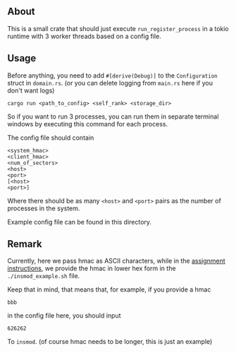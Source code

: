 ## About

This is a small crate that should just execute
`run_register_process` in a tokio runtime with 3 worker threads
based on a config file.

## Usage
Before anything, you need to add `#[derive(Debug)]` to the `Configuration` struct
in `domain.rs`. (or you can delete logging from `main.rs` here if you don't want logs) 
```
cargo run <path_to_config> <self_rank> <storage_dir>
```
So if you want to run 3 processes, you can run them in separate
terminal windows by executing this command for each process.

The config file should contain
```
<system_hmac>
<client_hmac>
<num_of_sectors>
<host>
<port>
[<host>
<port>]
```
Where there should be as many `<host>` and `<port>` pairs as 
the number of processes in the system.

Example config file can be found in this directory.
## Remark
Currently, here we pass hmac as ASCII characters, while in the
[assignment instructions](https://www.mimuw.edu.pl/~iwanicki/courses/ds/2024/labs/LA2/linux_driver.html),
we provide the hmac in lower hex form in the `./insmod_example.sh` file.

Keep that in mind, that means that, for example, if you provide a hmac 
```
bbb
``` 
in the config file here,
you should input 
```
626262
```

To `insmod`. (of course hmac needs to be longer, this is just an example)